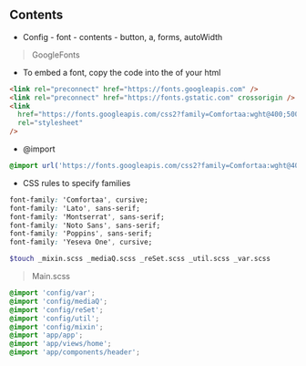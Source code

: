 ## Contents

- Config - font - contents - button, a, forms, autoWidth

> GoogleFonts

- To embed a font, copy the code into the <head> of your html

```html
<link rel="preconnect" href="https://fonts.googleapis.com" />
<link rel="preconnect" href="https://fonts.gstatic.com" crossorigin />
<link
  href="https://fonts.googleapis.com/css2?family=Comfortaa:wght@400;500&family=Lato&family=Noto+Sans:wght@400;600&family=Poppins:wght@400;500;600;700&family=Yeseva+One&display=swap"
  rel="stylesheet"
/>
```

- @import

```css
@import url('https://fonts.googleapis.com/css2?family=Comfortaa:wght@400;500&family=Lato&family=Montserrat:wght@400;500;600;700;800;900&family=Noto+Sans:wght@400;600&family=Poppins:wght@400;500;600;700&family=Yeseva+One&display=swap');
```

- CSS rules to specify families

```css
font-family: 'Comfortaa', cursive;
font-family: 'Lato', sans-serif;
font-family: 'Montserrat', sans-serif;
font-family: 'Noto Sans', sans-serif;
font-family: 'Poppins', sans-serif;
font-family: 'Yeseva One', cursive;
```

```bash
$touch _mixin.scss _mediaQ.scss _reSet.scss _util.scss _var.scss
```

> Main.scss

```scss
@import 'config/var';
@import 'config/mediaQ';
@import 'config/reSet';
@import 'config/util';
@import 'config/mixin';
@import 'app/app';
@import 'app/views/home';
@import 'app/components/header';
```
